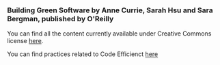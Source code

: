 ### Building Green Software by Anne Currie, Sarah Hsu and Sara Bergman, published by O'Reilly

You can find all the content currently available under Creative Commons license [here](https://www.strategically.green/building-green-software).

You can find practices related to Code Efficienct [here](https://www.strategically.green/chapter-3-code-efficiency)
